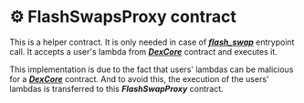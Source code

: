 # ⚙ FlashSwapsProxy contract

This is a helper contract. It is only needed in case of [_**flash\_swap**_](../dexcore-contract/entrypoints-overview/dex-entrypoints/swap.md) entrypoint call. It accepts a user's lambda from [_**DexCore**_](../dexcore-contract/) contract and executes it.

This implementation is due to the fact that users' lambdas can be malicious for a [_**DexCore**_](../dexcore-contract/) contract. And to avoid this, the execution of the users' lambdas is transferred to this _**FlashSwapProxy**_ contract.
